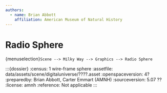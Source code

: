 ```yaml
---
authors:
  - name: Brian Abbott
    affiliation: American Museum of Natural History
---
```



# Radio Sphere

{menuselection}`Scene --> Milky Way --> Graphics --> Radio Sphere`




:::{dossier}
:census: 1 wire-frame sphere
:assetfile: data/assets/scene/digitaluniverse/????.asset
:openspaceversion: 4?
:preparedby: Brian Abbott, Carter Emmart (AMNH)
:sourceversion: 5.07 ??
:license: amnh
:reference: Not applicable
:::